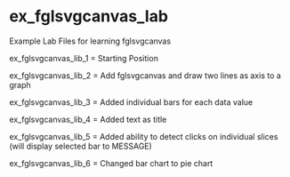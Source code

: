 # ex_fglsvgcanvas_lab
Example Lab Files for learning fglsvgcanvas

ex_fglsvgcanvas_lib_1 = Starting Position

ex_fglsvgcanvas_lib_2 = Add fglsvgcanvas and draw two lines as axis to a graph

ex_fglsvgcanvas_lib_3 = Added individual bars for each data value

ex_fglsvgcanvas_lib_4 = Added text as title

ex_fglsvgcanvas_lib_5 = Added ability to detect clicks on individual slices (will display selected bar to MESSAGE)

ex_fglsvgcanvas_lib_6 = Changed bar chart to pie chart

